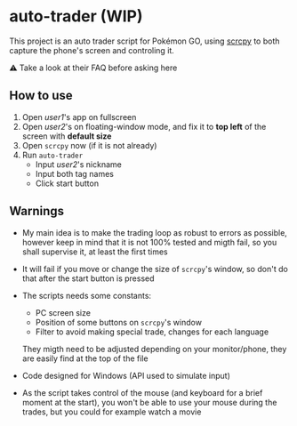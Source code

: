 # auto-trader (WIP)
This project is an auto trader script for Pokémon GO, using [scrcpy](https://github.com/Genymobile/scrcpy) to both capture the phone's screen and controling it.

⚠️ Take a look at their FAQ before asking here

## How to use

1. Open *user1*'s app on fullscreen
1. Open *user2*'s on floating-window mode, and fix it to **top left** of the screen with **default size**
1. Open `scrcpy` now (if it is not already)
1. Run `auto-trader`
   - Input *user2*'s nickname
   - Input both tag names
   - Click start button

## Warnings
- My main idea is to make the trading loop as robust to errors as possible, however keep in mind that it is not 100% tested and migth fail, so you shall supervise it, at least the first times
- It will fail if you move or change the size of `scrcpy`'s window, so don't do that after the start button is pressed
- The scripts needs some constants:
  - PC screen size
  - Position of some buttons on `scrcpy`'s window
  - Filter to avoid making special trade, changes for each language
 
   They migth need to be adjusted depending on your monitor/phone, they are easily find at the top of the file
- Code designed for Windows (API used to simulate input)
- As the script takes control of the mouse (and keyboard for a brief moment at the start), you won't be able to use your mouse during the trades, but you could for example watch a movie
